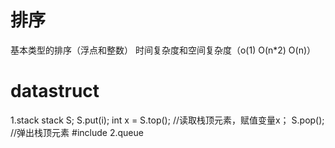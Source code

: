 # 排序
基本类型的排序（浮点和整数）
时间复杂度和空间复杂度（o(1) O(n*2) O(n)）
# datastruct
1.stack
	stack<int> S;
S.put(i);
int x = S.top();
//读取栈顶元素，赋值变量x；
S.pop();
//弹出栈顶元素
#include<stack>
2.queue


